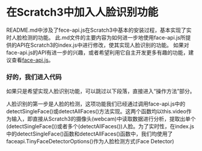 
在Scratch3中加入人脸识别功能
=================================

README.md中涉及了fece-api.js在Scratch3中基本的安装过程，基本实现了实时人脸检测的功能。
此.md文件的主要内容为如何进一步地使用face-api.js所提供的API在Scratch3的index.js中进行修改，使其实现人脸识别的功能。
如果对face-api.js的API有进一步的兴趣，或者希望利用它自主开发更多有趣的功能，建议查看[face-api.js](https://github.com/justadudewhohacks/face-api.js)。

### 好的，我们进入代码

如果只是希望实现人脸识别功能，可以跳过以下段落，直接进入“操作方法”部分。

人脸识别的第一步是人脸的检测，这项功能我们已经通过调用face-api.js中的detectSingleFace()或detectAllFaces()方法实现。这两个函数均以this.video作为输入，即直接从Scratch3的摄像头(webcam)中读取数据进行分析，提取出单个(detectSingleFace())或者多个(detectAllFaces())人脸。为了实时性，在index.js中的detectSingleFace()函数和detectAllFaces()函数中，我们均使用了faceapi.TinyFaceDetectorOptions()作为人脸检测方式(Face Detector)
